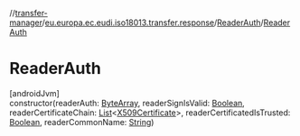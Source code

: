 //[transfer-manager](../../../index.md)/[eu.europa.ec.eudi.iso18013.transfer.response](../index.md)/[ReaderAuth](index.md)/[ReaderAuth](-reader-auth.md)

# ReaderAuth

[androidJvm]\
constructor(readerAuth: [ByteArray](https://kotlinlang.org/api/latest/jvm/stdlib/kotlin-stdlib/kotlin/-byte-array/index.html), readerSignIsValid: [Boolean](https://kotlinlang.org/api/latest/jvm/stdlib/kotlin-stdlib/kotlin/-boolean/index.html), readerCertificateChain: [List](https://kotlinlang.org/api/latest/jvm/stdlib/kotlin-stdlib/kotlin.collections/-list/index.html)&lt;[X509Certificate](https://developer.android.com/reference/kotlin/java/security/cert/X509Certificate.html)&gt;, readerCertificatedIsTrusted: [Boolean](https://kotlinlang.org/api/latest/jvm/stdlib/kotlin-stdlib/kotlin/-boolean/index.html), readerCommonName: [String](https://kotlinlang.org/api/latest/jvm/stdlib/kotlin-stdlib/kotlin/-string/index.html))
